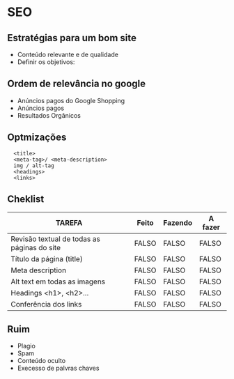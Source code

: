 # SEO

## Estratégias para um bom site

- Conteúdo relevante e de qualidade
- Definir os objetivos:

## Ordem de relevância no google

- Anúncios pagos do Google Shopping
- Anúncios pagos
- Resultados Orgânicos

## Optmizações

```
  <title>
  <meta-tag>/ <meta-description>
  img / alt-tag
  <headings>
  <links>

```


## Cheklist			
					
| TAREFA | Feito | Fazendo |	A fazer |
|---|---|---|---|
|Revisão textual de todas as páginas do site|	FALSO|	FALSO	|FALSO		|
|Título da página (title)	|	FALSO	|FALSO |FALSO	|
|Meta description	|FALSO|	FALSO|	FALSO		|
|Alt text em todas as imagens	|FALSO	|FALSO	|FALSO	|	
|Headings \<h1>, \<h2>...	|FALSO	|FALSO	|FALSO		|
|Conferência dos links|	FALSO|	FALSO|	FALSO		|	

## Ruim

- Plagio
- Spam
- Conteúdo oculto
- Execesso de palvras chaves